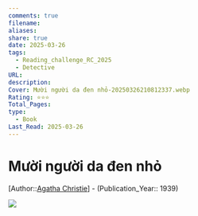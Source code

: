 ```yaml
---
comments: true
filename: 
aliases: 
share: true
date: 2025-03-26
tags:
  - Reading_challenge_RC_2025
  - Detective
URL: 
description: 
Cover: Mười người da đen nhỏ-20250326210812337.webp
Rating: ⭐⭐⭐
Total_Pages: 
type:
  - Book
Last_Read: 2025-03-26
---
```

# Mười người da đen nhỏ  
[Author::[Agatha Christie](../../Agatha%20Christie.md)] - (Publication_Year:: 1939)  
  
![](https://i.imgur.com/6hyklh4.png)  
  
